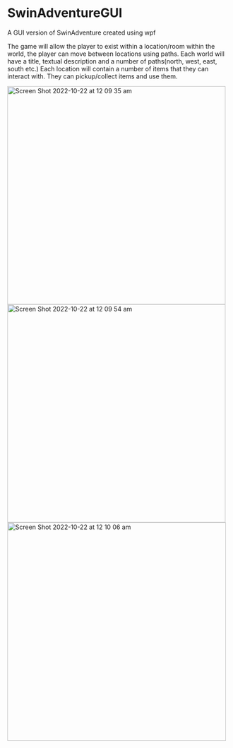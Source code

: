 # SwinAdventureGUI
A GUI version of SwinAdventure created using wpf

The game will allow the player to exist within a location/room within the world, the player can move between locations using paths. Each world will have a title, textual description and a number of paths(north, west, east, south etc.) Each location will contain a number of items that they can interact with. They can pickup/collect items and use them.

<img width="494" alt="Screen Shot 2022-10-22 at 12 09 35 am" src="https://user-images.githubusercontent.com/110955425/197203595-8e39cffb-2554-4671-8333-9bd606c9332f.png">
<img width="494" alt="Screen Shot 2022-10-22 at 12 09 54 am" src="https://user-images.githubusercontent.com/110955425/197203599-71d91473-deaa-4939-8b0d-df61b0c6c0a2.png">
<img width="495" alt="Screen Shot 2022-10-22 at 12 10 06 am" src="https://user-images.githubusercontent.com/110955425/197203603-8503e25a-ff70-4696-8c8c-462c73b4db57.png">

